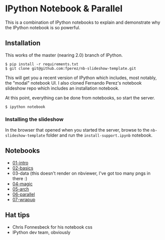 # IPython Notebook & Parallel

This is a combination of IPython notebooks to explain and demonstrate
why the IPython notebook is so powerful.

## Installation

This works of the master (nearing 2.0) branch of IPython.

    $ pip install -r requirements.txt
    $ git clone git@github.com:fperez/nb-slideshow-template.git

This will get you a recent version of IPython which includes, most notably, the "modal" notebook UI. I also cloned Fernando Perez's notebook slideshow repo which includes an installation notebook.

At this point, everything can be done from notebooks, so start the server.

    $ ipython notebook

### Installing the slideshow

In the browser that opened when you started the server, browse to the `nb-slideshow-template` folder and run the `install-support.ipynb` notebook.

## Notebooks

* [01-intro](http://nbviewer.ipython.org/github/sburns/ipynash/blob/master/01-intro.ipynb)
* [02-basics](http://nbviewer.ipython.org/github/sburns/ipynash/blob/master/02-basics.ipynb)
* 03-data (this doesn't render on nbviewer, I've got too many pngs in there :)
* [04-magic](https://raw.github.com/sburns/ipynash/master/04-magic.ipynb)
* [05-arch](https://github.com/sburns/ipynash/blob/master/05-arch.ipynb)
* [06-parallel](http://nbviewer.ipython.org/github/sburns/ipynash/blob/master/06-parallel.ipynb)
* [07-wrapup](http://nbviewer.ipython.org/github/sburns/ipynash/blob/master/07-wrapup.ipynb)

## Hat tips

* Chris Fonnesbeck for his notebook css
* IPython dev team, obviously
